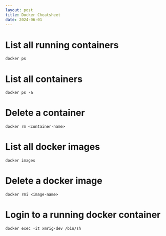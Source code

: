 ```yaml
---
layout: post
title: Docker Cheatsheet
date: 2024-06-01
---
```


# List all running containers
```
docker ps
```

# List all containers
```
docker ps -a
```

# Delete a container
```
docker rm <container-name>
```

# List all docker images
```
docker images
```

# Delete a docker image
```
docker rmi <image-name>
```
# Login to a running docker container
```
docker exec -it xmrig-dev /bin/sh
```

